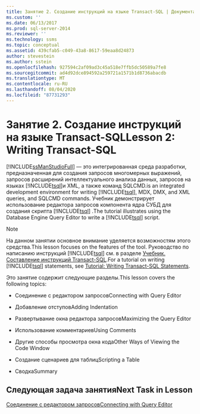 ```yaml
---
title: Занятие 2. Создание инструкций на языке Transact-SQL | Документация Майкрософт
ms.custom: ''
ms.date: 06/13/2017
ms.prod: sql-server-2014
ms.reviewer: ''
ms.technology: ssms
ms.topic: conceptual
ms.assetid: 439cfab5-c049-43a8-8617-59eaa8d24873
author: stevestein
ms.author: sstein
ms.openlocfilehash: 927594c2af09ad3c45a518e7ffb5dc50589a7fe8
ms.sourcegitcommit: ad4d92dce894592a259721a1571b1d8736abacdb
ms.translationtype: MT
ms.contentlocale: ru-RU
ms.lasthandoff: 08/04/2020
ms.locfileid: "87731293"
---
```

# <a name="lesson-2-writing-transact-sql"></a><span data-ttu-id="4d890-102">Занятие 2. Создание инструкций на языке Transact-SQL</span><span class="sxs-lookup"><span data-stu-id="4d890-102">Lesson 2: Writing Transact-SQL</span></span>
  [!INCLUDE[ssManStudioFull](../../includes/ssmanstudiofull-md.md)] <span data-ttu-id="4d890-103">— это интегрированная среда разработки, предназначенная для создания запросов многомерных выражений, запросов расширений интеллектуального анализа данных, запросов на языках [!INCLUDE[tsql](../../includes/tsql-md.md)]и XML, а также команд SQLCMD.</span><span class="sxs-lookup"><span data-stu-id="4d890-103">is an integrated development environment for writing [!INCLUDE[tsql](../../includes/tsql-md.md)], MDX, DMX, and XML queries, and SQLCMD commands.</span></span> <span data-ttu-id="4d890-104">Учебник демонстрирует использование редактора запросов компонента ядра СУБД для создания скрипта [!INCLUDE[tsql](../../includes/tsql-md.md)] .</span><span class="sxs-lookup"><span data-stu-id="4d890-104">The tutorial illustrates using the Database Engine Query Editor to write a [!INCLUDE[tsql](../../includes/tsql-md.md)] script.</span></span>  
  
> [!NOTE]  
>  <span data-ttu-id="4d890-105">На данном занятии основное внимание уделяется возможностям этого средства.</span><span class="sxs-lookup"><span data-stu-id="4d890-105">This lesson focuses on the features of the tool.</span></span> <span data-ttu-id="4d890-106">Руководство по написанию инструкций [!INCLUDE[tsql](../../includes/tsql-md.md)] см. в разделе [Учебник. Составление инструкций Transact-SQL](../../t-sql/tutorial-writing-transact-sql-statements.md).</span><span class="sxs-lookup"><span data-stu-id="4d890-106">For a tutorial on writing [!INCLUDE[tsql](../../includes/tsql-md.md)] statements, see [Tutorial: Writing Transact-SQL Statements](../../t-sql/tutorial-writing-transact-sql-statements.md).</span></span>  
  
 <span data-ttu-id="4d890-107">Это занятие содержит следующие разделы.</span><span class="sxs-lookup"><span data-stu-id="4d890-107">This lesson covers the following topics:</span></span>  
  
-   <span data-ttu-id="4d890-108">Соединение с редактором запросов</span><span class="sxs-lookup"><span data-stu-id="4d890-108">Connecting with Query Editor</span></span>  
  
-   <span data-ttu-id="4d890-109">Добавление отступов</span><span class="sxs-lookup"><span data-stu-id="4d890-109">Adding Indentation</span></span>  
  
-   <span data-ttu-id="4d890-110">Развертывание окна редактора запросов</span><span class="sxs-lookup"><span data-stu-id="4d890-110">Maximizing the Query Editor</span></span>  
  
-   <span data-ttu-id="4d890-111">Использование комментариев</span><span class="sxs-lookup"><span data-stu-id="4d890-111">Using Comments</span></span>  
  
-   <span data-ttu-id="4d890-112">Другие способы просмотра окна кода</span><span class="sxs-lookup"><span data-stu-id="4d890-112">Other Ways of Viewing the Code Window</span></span>  
  
-   <span data-ttu-id="4d890-113">Создание сценариев для таблиц</span><span class="sxs-lookup"><span data-stu-id="4d890-113">Scripting a Table</span></span>  
  
-   <span data-ttu-id="4d890-114">Сводка</span><span class="sxs-lookup"><span data-stu-id="4d890-114">Summary</span></span>  
  
## <a name="next-task-in-lesson"></a><span data-ttu-id="4d890-115">Следующая задача занятия</span><span class="sxs-lookup"><span data-stu-id="4d890-115">Next Task in Lesson</span></span>  
 [<span data-ttu-id="4d890-116">Соединение с редактором запросов</span><span class="sxs-lookup"><span data-stu-id="4d890-116">Connecting with Query Editor</span></span>](lesson-2-1-connecting-with-query-editor.md)  
  
  

